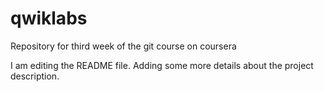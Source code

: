 # qwiklabs
Repository for third week of the git course on coursera

I am editing the README file. Adding some more details about the project description.
